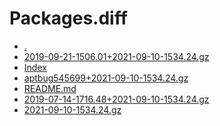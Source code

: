Packages.diff
========================

- [.](.)
- [2019-09-21-1506.01+2021-09-10-1534.24.gz](2019-09-21-1506.01+2021-09-10-1534.24.gz)
- [Index](Index)
- [aptbug545699+2021-09-10-1534.24.gz](aptbug545699+2021-09-10-1534.24.gz)
- [README.md](README.md)
- [2019-07-14-1716.48+2021-09-10-1534.24.gz](2019-07-14-1716.48+2021-09-10-1534.24.gz)
- [2021-09-10-1534.24.gz](2021-09-10-1534.24.gz)
